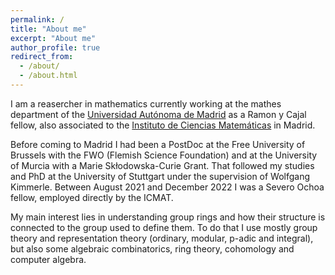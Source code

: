 ```yaml
---
permalink: /
title: "About me"
excerpt: "About me"
author_profile: true
redirect_from: 
  - /about/
  - /about.html
---
```


I am a reasercher in mathematics currently working at the mathes department of the [Universidad Aut&oacute;noma de Madrid](https://verso.mat.uam.es/web/index.php/es/inicio) as a Ramon y Cajal fellow, also associated to the [Instituto de Ciencias Matem&aacute;ticas](https://www.icmat.es) in Madrid.

Before coming to Madrid I had been a PostDoc at the Free University of Brussels with the FWO (Flemish Science Foundation) and at the University of Murcia with a Marie Sk&#322;odowska-Curie Grant. That followed my studies and PhD at the University of Stuttgart under the supervision of Wolfgang Kimmerle. Between August 2021 and December 2022 I was a Severo Ochoa fellow, employed directly by the ICMAT.

My main interest lies in understanding group rings and how their structure is connected to the group used to define them. To do that I use mostly group theory and representation theory (ordinary, modular, p-adic and integral), but also some algebraic combinatorics, ring theory, cohomology and computer algebra. 






